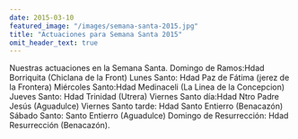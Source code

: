 ```yaml
---
date: 2015-03-10
featured_image: "/images/semana-santa-2015.jpg"
title: "Actuaciones para Semana Santa 2015"
omit_header_text: true
---
```


Nuestras actuaciones en la Semana Santa. Domingo de Ramos:Hdad Borriquita (Chiclana de la Front) Lunes Santo: Hdad Paz de Fátima (jerez de la Frontera) Miércoles Santo:Hdad Medinaceli (La Linea de la Concepcion) Jueves Santo: Hdad Trinidad (Utrera) Viernes Santo día:Hdad Ntro Padre Jesús (Aguadulce) Viernes Santo tarde: Hdad Santo Entierro (Benacazón) Sábado Santo: Santo Entierro (Aguadulce) Domingo de Resurrección: Hdad Resurrección (Benacazón).
